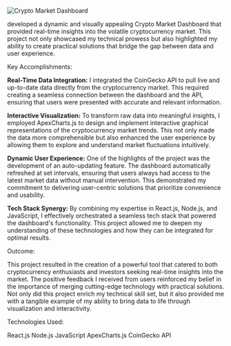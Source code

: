 ![Crypto Market Dashboard](https://example.com/dashboard-screenshot.png)


developed a dynamic and visually appealing Crypto Market Dashboard that provided real-time insights into the volatile cryptocurrency market. This project not only showcased my technical prowess but also highlighted my ability to create practical solutions that bridge the gap between data and user experience.

Key Accomplishments:

**Real-Time Data Integration:** I integrated the CoinGecko API to pull live and up-to-date data directly from the cryptocurrency market. This required creating a seamless connection between the dashboard and the API, ensuring that users were presented with accurate and relevant information.

**Interactive Visualization:** To transform raw data into meaningful insights, I employed ApexCharts.js to design and implement interactive graphical representations of the cryptocurrency market trends. This not only made the data more comprehensible but also enhanced the user experience by allowing them to explore and understand market fluctuations intuitively.

**Dynamic User Experience:** One of the highlights of the project was the development of an auto-updating feature. The dashboard automatically refreshed at set intervals, ensuring that users always had access to the latest market data without manual intervention. This demonstrated my commitment to delivering user-centric solutions that prioritize convenience and usability.

**Tech Stack Synergy:** By combining my expertise in React.js, Node.js, and JavaScript, I effectively orchestrated a seamless tech stack that powered the dashboard's functionality. This project allowed me to deepen my understanding of these technologies and how they can be integrated for optimal results.

Outcome:

This project resulted in the creation of a powerful tool that catered to both cryptocurrency enthusiasts and investors seeking real-time insights into the market. The positive feedback I received from users reinforced my belief in the importance of merging cutting-edge technology with practical solutions. Not only did this project enrich my technical skill set, but it also provided me with a tangible example of my ability to bring data to life through visualization and interactivity.

Technologies Used:

React.js
Node.js
JavaScript
ApexCharts.js
CoinGecko API
